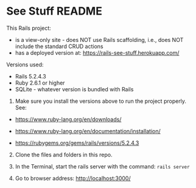 # See Stuff README

This Rails project:

- is a view-only site - does NOT use Rails scaffolding, i.e., does NOT include the standard CRUD actions
- has a deployed version at: <https://rails-see-stuff.herokuapp.com/>

Versions used:

- Rails 5.2.4.3
- Ruby 2.6.1 or higher
- SQLite - whatever version is bundled with Rails

1. Make sure you install the versions above to run the project properly. See:

  - <https://www.ruby-lang.org/en/downloads/>

  - <https://www.ruby-lang.org/en/documentation/installation/>

  - <https://rubygems.org/gems/rails/versions/5.2.4.3>

2. Clone the files and folders in this repo.

3. In the Terminal, start the rails server with the command: `rails server`

4. Go to browser address: <http://localhost:3000/>
